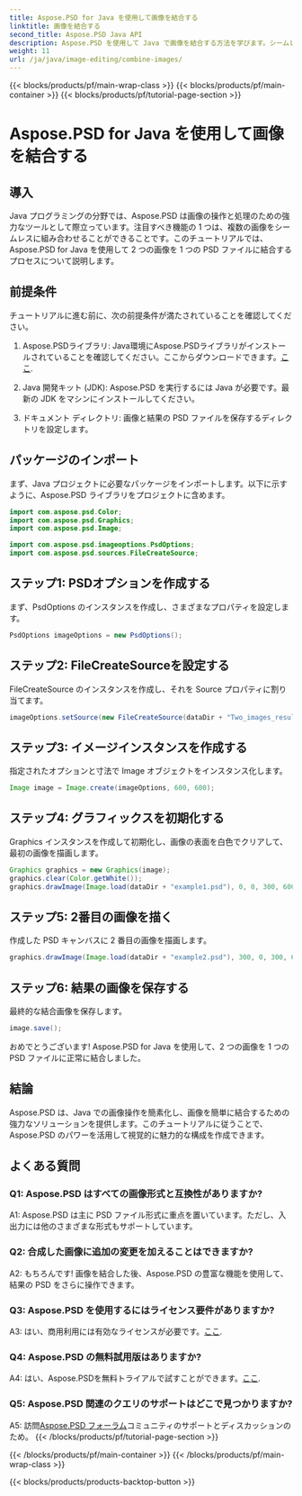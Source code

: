 ```yaml
---
title: Aspose.PSD for Java を使用して画像を結合する
linktitle: 画像を結合する
second_title: Aspose.PSD Java API
description: Aspose.PSD を使用して Java で画像を結合する方法を学びます。シームレスな画像結合については、ステップバイステップのガイドに従ってください。
weight: 11
url: /ja/java/image-editing/combine-images/
---
```


{{< blocks/products/pf/main-wrap-class >}}
{{< blocks/products/pf/main-container >}}
{{< blocks/products/pf/tutorial-page-section >}}

# Aspose.PSD for Java を使用して画像を結合する

## 導入

Java プログラミングの分野では、Aspose.PSD は画像の操作と処理のための強力なツールとして際立っています。注目すべき機能の 1 つは、複数の画像をシームレスに組み合わせることができることです。このチュートリアルでは、Aspose.PSD for Java を使用して 2 つの画像を 1 つの PSD ファイルに結合するプロセスについて説明します。

## 前提条件

チュートリアルに進む前に、次の前提条件が満たされていることを確認してください。

1.  Aspose.PSDライブラリ: Java環境にAspose.PSDライブラリがインストールされていることを確認してください。ここからダウンロードできます。[ここ](https://releases.aspose.com/psd/java/).

2. Java 開発キット (JDK): Aspose.PSD を実行するには Java が必要です。最新の JDK をマシンにインストールしてください。

3. ドキュメント ディレクトリ: 画像と結果の PSD ファイルを保存するディレクトリを設定します。

## パッケージのインポート

まず、Java プロジェクトに必要なパッケージをインポートします。以下に示すように、Aspose.PSD ライブラリをプロジェクトに含めます。

```java
import com.aspose.psd.Color;
import com.aspose.psd.Graphics;
import com.aspose.psd.Image;

import com.aspose.psd.imageoptions.PsdOptions;
import com.aspose.psd.sources.FileCreateSource;
```

## ステップ1: PSDオプションを作成する

まず、PsdOptions のインスタンスを作成し、さまざまなプロパティを設定します。

```java
PsdOptions imageOptions = new PsdOptions();
```

## ステップ2: FileCreateSourceを設定する

FileCreateSource のインスタンスを作成し、それを Source プロパティに割り当てます。

```java
imageOptions.setSource(new FileCreateSource(dataDir + "Two_images_result_out.psd", false));
```

## ステップ3: イメージインスタンスを作成する

指定されたオプションと寸法で Image オブジェクトをインスタンス化します。

```java
Image image = Image.create(imageOptions, 600, 600);
```

## ステップ4: グラフィックスを初期化する

Graphics インスタンスを作成して初期化し、画像の表面を白色でクリアして、最初の画像を描画します。

```java
Graphics graphics = new Graphics(image);
graphics.clear(Color.getWhite());
graphics.drawImage(Image.load(dataDir + "example1.psd"), 0, 0, 300, 600);
```

## ステップ5: 2番目の画像を描く

作成した PSD キャンバスに 2 番目の画像を描画します。

```java
graphics.drawImage(Image.load(dataDir + "example2.psd"), 300, 0, 300, 600);
```

## ステップ6: 結果の画像を保存する

最終的な結合画像を保存します。

```java
image.save();
```

おめでとうございます! Aspose.PSD for Java を使用して、2 つの画像を 1 つの PSD ファイルに正常に結合しました。

## 結論

Aspose.PSD は、Java での画像操作を簡素化し、画像を簡単に結合するための強力なソリューションを提供します。このチュートリアルに従うことで、Aspose.PSD のパワーを活用して視覚的に魅力的な構成を作成できます。

## よくある質問

### Q1: Aspose.PSD はすべての画像形式と互換性がありますか?

A1: Aspose.PSD は主に PSD ファイル形式に重点を置いています。ただし、入出力には他のさまざまな形式もサポートしています。

### Q2: 合成した画像に追加の変更を加えることはできますか?

A2: もちろんです! 画像を結合した後、Aspose.PSD の豊富な機能を使用して、結果の PSD をさらに操作できます。

### Q3: Aspose.PSD を使用するにはライセンス要件がありますか?

 A3: はい、商用利用には有効なライセンスが必要です。[ここ](https://purchase.aspose.com/buy).

### Q4: Aspose.PSD の無料試用版はありますか?

 A4: はい、Aspose.PSDを無料トライアルで試すことができます。[ここ](https://releases.aspose.com/).

### Q5: Aspose.PSD 関連のクエリのサポートはどこで見つかりますか?

 A5: 訪問[Aspose.PSD フォーラム](https://forum.aspose.com/c/psd/34)コミュニティのサポートとディスカッションのため。
{{< /blocks/products/pf/tutorial-page-section >}}

{{< /blocks/products/pf/main-container >}}
{{< /blocks/products/pf/main-wrap-class >}}

{{< blocks/products/products-backtop-button >}}
